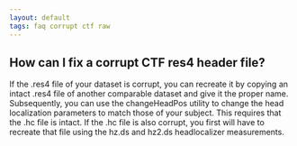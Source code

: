 ```yaml
---
layout: default
tags: faq corrupt ctf raw
---
```


## How can I fix a corrupt CTF res4 header file?

If the .res4 file of your dataset is corrupt, you can recreate it by copying an intact .res4 file of another comparable dataset and give it the proper name. Subsequently, you can use the changeHeadPos utility to change the head localization parameters to match those of your subject. This requires that the .hc file is intact. If the .hc file is also corrupt, you first will have to recreate that file using the hz.ds and hz2.ds headlocalizer measurements.
